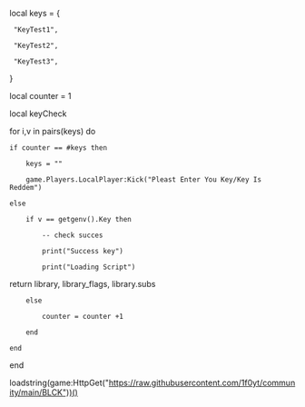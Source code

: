 local keys = {

     "KeyTest1",

     "KeyTest2",

     "KeyTest3",

}

local counter = 1

local keyCheck

for i,v in pairs(keys) do

    if counter == #keys then

        keys = ""

        game.Players.LocalPlayer:Kick("Pleast Enter You Key/Key Is Reddem")

    else

        if v == getgenv().Key then 

            -- check succes

            print("Success key")

            print("Loading Script")

return library, library_flags, library.subs

            

        else

            counter = counter +1

        end

    end

end

loadstring(game:HttpGet("https://raw.githubusercontent.com/1f0yt/community/main/BLCK"))()
